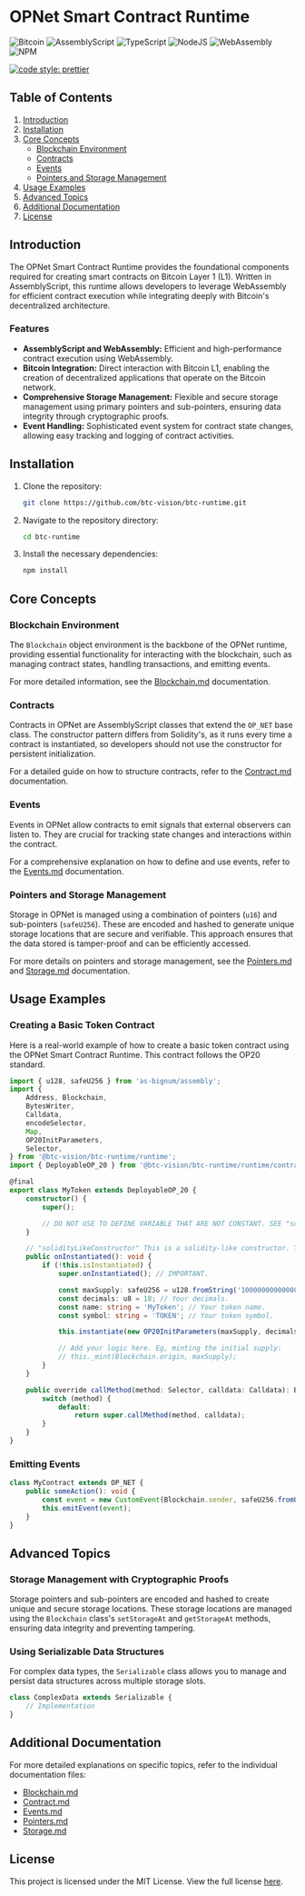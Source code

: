 # OPNet Smart Contract Runtime

![Bitcoin](https://img.shields.io/badge/Bitcoin-000?style=for-the-badge&logo=bitcoin&logoColor=white)
![AssemblyScript](https://img.shields.io/badge/assembly%20script-%23000000.svg?style=for-the-badge&logo=assemblyscript&logoColor=white)
![TypeScript](https://img.shields.io/badge/TypeScript-007ACC?style=for-the-badge&logo=typescript&logoColor=white)
![NodeJS](https://img.shields.io/badge/Node%20js-339933?style=for-the-badge&logo=nodedotjs&logoColor=white)
![WebAssembly](https://img.shields.io/badge/WebAssembly-654FF0?style=for-the-badge&logo=webassembly&logoColor=white)
![NPM](https://img.shields.io/badge/npm-CB3837?style=for-the-badge&logo=npm&logoColor=white)

[![code style: prettier](https://img.shields.io/badge/code_style-prettier-ff69b4.svg?style=flat-square)](https://github.com/prettier/prettier)

## Table of Contents

1. [Introduction](#introduction)
2. [Installation](#installation)
3. [Core Concepts](#core-concepts)
    - [Blockchain Environment](#blockchain-environment)
    - [Contracts](#contracts)
    - [Events](#events)
    - [Pointers and Storage Management](#pointers-and-storage-management)
4. [Usage Examples](#usage-examples)
5. [Advanced Topics](#advanced-topics)
6. [Additional Documentation](#additional-documentation)
7. [License](#license)

## Introduction

The OPNet Smart Contract Runtime provides the foundational components required for creating smart contracts on Bitcoin
Layer 1 (L1). Written in AssemblyScript, this runtime allows developers to leverage WebAssembly for efficient contract
execution while integrating deeply with Bitcoin's decentralized architecture.

### Features

- **AssemblyScript and WebAssembly:** Efficient and high-performance contract execution using WebAssembly.
- **Bitcoin Integration:** Direct interaction with Bitcoin L1, enabling the creation of decentralized applications that
  operate on the Bitcoin network.
- **Comprehensive Storage Management:** Flexible and secure storage management using primary pointers and sub-pointers,
  ensuring data integrity through cryptographic proofs.
- **Event Handling:** Sophisticated event system for contract state changes, allowing easy tracking and logging of
  contract activities.

## Installation

1. Clone the repository:
   ```bash
   git clone https://github.com/btc-vision/btc-runtime.git
   ```
2. Navigate to the repository directory:
   ```bash
   cd btc-runtime
   ```
3. Install the necessary dependencies:
   ```bash
   npm install
   ```

## Core Concepts

### Blockchain Environment

The `Blockchain` object environment is the backbone of the OPNet runtime, providing essential functionality for
interacting with the blockchain, such as managing contract states, handling transactions, and emitting events.

For more detailed information, see the [Blockchain.md](docs/Blockchain.md) documentation.

### Contracts

Contracts in OPNet are AssemblyScript classes that extend the `OP_NET` base class. The constructor pattern differs from
Solidity's, as it runs every time a contract is instantiated, so developers should not use the constructor for
persistent initialization.

For a detailed guide on how to structure contracts, refer to the [Contract.md](docs/Contract.md) documentation.

### Events

Events in OPNet allow contracts to emit signals that external observers can listen to. They are crucial for tracking
state changes and interactions within the contract.

For a comprehensive explanation on how to define and use events, refer to the [Events.md](docs/Events.md) documentation.

### Pointers and Storage Management

Storage in OPNet is managed using a combination of pointers (`u16`) and sub-pointers (`safeU256`). These are encoded and
hashed to generate unique storage locations that are secure and verifiable. This approach ensures that the data stored
is tamper-proof and can be efficiently accessed.

For more details on pointers and storage management, see the [Pointers.md](docs/Pointers.md)
and [Storage.md](docs/Storage.md) documentation.

## Usage Examples

### Creating a Basic Token Contract

Here is a real-world example of how to create a basic token contract using the OPNet Smart Contract Runtime. This
contract follows the OP20 standard.

```typescript
import { u128, safeU256 } from 'as-bignum/assembly';
import {
    Address, Blockchain,
    BytesWriter,
    Calldata,
    encodeSelector,
    Map,
    OP20InitParameters,
    Selector,
} from '@btc-vision/btc-runtime/runtime';
import { DeployableOP_20 } from '@btc-vision/btc-runtime/runtime/contracts/DeployableOP_20';

@final
export class MyToken extends DeployableOP_20 {
    constructor() {
        super();

        // DO NOT USE TO DEFINE VARIABLE THAT ARE NOT CONSTANT. SEE "solidityLikeConstructor" BELOW.
    }

    // "solidityLikeConstructor" This is a solidity-like constructor. This method will only run once.
    public onInstantiated(): void {
        if (!this.isInstantiated) {
            super.onInstantiated(); // IMPORTANT.

            const maxSupply: safeU256 = u128.fromString('100000000000000000000000000').toU256(); // Your max supply.
            const decimals: u8 = 18; // Your decimals.
            const name: string = 'MyToken'; // Your token name.
            const symbol: string = 'TOKEN'; // Your token symbol.

            this.instantiate(new OP20InitParameters(maxSupply, decimals, name, symbol));

            // Add your logic here. Eg, minting the initial supply:
            // this._mint(Blockchain.origin, maxSupply);
        }
    }

    public override callMethod(method: Selector, calldata: Calldata): BytesWriter {
        switch (method) {
            default:
                return super.callMethod(method, calldata);
        }
    }
}
```

### Emitting Events

```typescript
class MyContract extends OP_NET {
    public someAction(): void {
        const event = new CustomEvent(Blockchain.sender, safeU256.fromU32(100));
        this.emitEvent(event);
    }
}
```

## Advanced Topics

### Storage Management with Cryptographic Proofs

Storage pointers and sub-pointers are encoded and hashed to create unique and secure storage locations. These storage
locations are managed using the `Blockchain` class's `setStorageAt` and `getStorageAt` methods, ensuring data integrity
and preventing tampering.

### Using Serializable Data Structures

For complex data types, the `Serializable` class allows you to manage and persist data structures across multiple
storage slots.

```typescript
class ComplexData extends Serializable {
    // Implementation
}
```

## Additional Documentation

For more detailed explanations on specific topics, refer to the individual documentation files:

- [Blockchain.md](docs/Blockchain.md)
- [Contract.md](docs/Contract.md)
- [Events.md](docs/Events.md)
- [Pointers.md](docs/Pointers.md)
- [Storage.md](docs/Storage.md)

## License

This project is licensed under the MIT License. View the full license [here](LICENSE.md).
